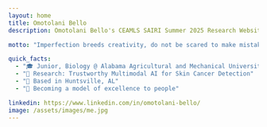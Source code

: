 ```yaml
---
layout: home
title: Omotolani Bello
description: Omotolani Bello's CEAMLS SAIRI Summer 2025 Research Website

motto: "Imperfection breeds creativity, do not be scared to make mistakes!"

quick_facts:
  - "🎓 Junior, Biology @ Alabama Agricultural and Mechanical University"
  - "🔬 Research: Trustworthy Multimodal AI for Skin Cancer Detection"
  - "📍 Based in Huntsville, AL"
  - "🚀 Becoming a model of excellence to people"

linkedin: https://www.linkedin.com/in/omotolani-bello/
image: /assets/images/me.jpg
---
```

